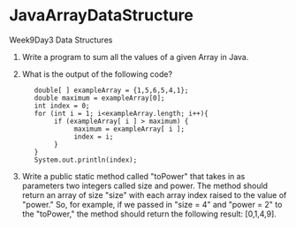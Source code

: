# JavaArrayDataStructure
Week9Day3
Data Structures
1. Write a program to sum all the values of a given Array in Java.
2. What is the output of the following code?
          
          double[ ] exampleArray = {1,5,6,5,4,1};
          double maximum = exampleArray[0];
          int index = 0;
          for (int i = 1; i<exampleArray.length; i++){
               if (exampleArray[ i ] > maximum) {
                    maximum = exampleArray[ i ];
                    index = i;
               }
          }
          System.out.println(index);

3. Write a public static method called "toPower" that takes in as parameters two integers called size and power. The method    should return an array of size "size" with each array index raised to the value of "power." So, for example, if we passed in "size = 4" and "power = 2" to the "toPower," the method should return the following result: [0,1,4,9].
